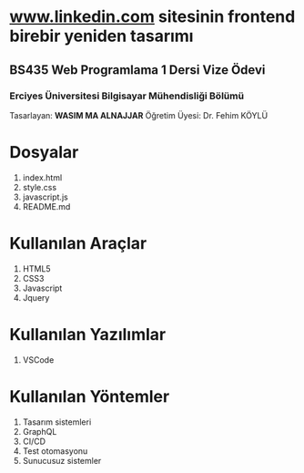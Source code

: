 # www.linkedin.com sitesinin frontend birebir yeniden tasarımı 
## BS435 Web Programlama 1 Dersi Vize Ödevi
### Erciyes Üniversitesi Bilgisayar Mühendisliği Bölümü  

Tasarlayan: **WASIM MA ALNAJJAR**
Öğretim Üyesi: Dr. Fehim KÖYLÜ


# Dosyalar

1. index.html
2. style.css
3. javascript.js
4. README.md
 

# Kullanılan Araçlar

 1. HTML5
 2. CSS3
 4. Javascript
 5. Jquery

# Kullanılan Yazılımlar

 1. VSCode

# Kullanılan Yöntemler

 1. Tasarım sistemleri
 2. GraphQL
 3. CI/CD
 4. Test otomasyonu
 5. Sunucusuz sistemler
